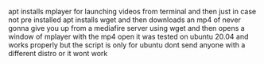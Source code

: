 apt installs mplayer for launching videos from terminal and then just in case not pre installed apt installs wget and then downloads an mp4 of never gonna give you up from a mediafire server using wget and then opens a window of mplayer with the mp4 open it was tested on ubuntu 20.04 and works properly but the script is only for ubuntu dont send anyone with a different distro or it wont work
